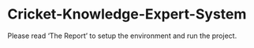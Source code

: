 # Cricket-Knowledge-Expert-System
Please read ‘The Report’ to setup the environment and run the project.
